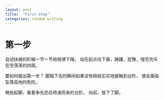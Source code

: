 ```yaml
---
layout: post
title:  "First step"
categories: random writing
---
```

# 第一步

自动扶梯的阶梯一节一节地规律下降。
站在起点往下看，踌躇，犹豫，惶恐充斥在空荡荡的四周。

要如何踏出第一步？
脚踏下去的瞬间如果没有结结实实地接触到台阶，
便会面临坠落高地的危险。

微抬起脚，看着争先恐后喷涌而来的台阶，
向前，放下了脚。
